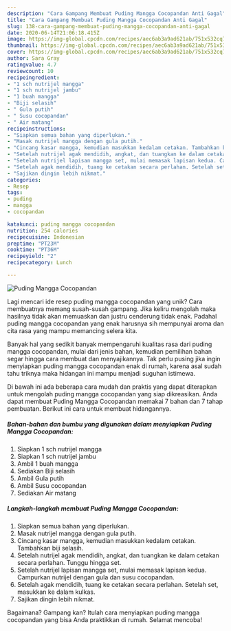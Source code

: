 ```yaml
---
description: "Cara Gampang Membuat Puding Mangga Cocopandan Anti Gagal"
title: "Cara Gampang Membuat Puding Mangga Cocopandan Anti Gagal"
slug: 138-cara-gampang-membuat-puding-mangga-cocopandan-anti-gagal
date: 2020-06-14T21:06:18.415Z
image: https://img-global.cpcdn.com/recipes/aec6ab3a9ad621ab/751x532cq70/puding-mangga-cocopandan-foto-resep-utama.jpg
thumbnail: https://img-global.cpcdn.com/recipes/aec6ab3a9ad621ab/751x532cq70/puding-mangga-cocopandan-foto-resep-utama.jpg
cover: https://img-global.cpcdn.com/recipes/aec6ab3a9ad621ab/751x532cq70/puding-mangga-cocopandan-foto-resep-utama.jpg
author: Sara Gray
ratingvalue: 4.7
reviewcount: 10
recipeingredient:
- "1 sch nutrijel mangga"
- "1 sch nutrijel jambu"
- "1 buah mangga"
- "Biji selasih"
- " Gula putih"
- " Susu cocopandan"
- " Air matang"
recipeinstructions:
- "Siapkan semua bahan yang diperlukan."
- "Masak nutrijel mangga dengan gula putih."
- "Cincang kasar mangga, kemudian masukkan kedalam cetakan. Tambahkan biji selasih."
- "Setelah nutrijel agak mendidih, angkat, dan tuangkan ke dalam cetakan secara perlahan. Tunggu hingga set."
- "Setelah nutrijel lapisan mangga set, mulai memasak lapisan kedua. Campurkan nutrijel dengan gula dan susu cocopandan."
- "Setelah agak mendidih, tuang ke cetakan secara perlahan. Setelah set, masukkan ke dalam kulkas."
- "Sajikan dingin lebih nikmat."
categories:
- Resep
tags:
- puding
- mangga
- cocopandan

katakunci: puding mangga cocopandan 
nutrition: 254 calories
recipecuisine: Indonesian
preptime: "PT23M"
cooktime: "PT36M"
recipeyield: "2"
recipecategory: Lunch

---
```



![Puding Mangga Cocopandan](https://img-global.cpcdn.com/recipes/aec6ab3a9ad621ab/751x532cq70/puding-mangga-cocopandan-foto-resep-utama.jpg)

Lagi mencari ide resep puding mangga cocopandan yang unik? Cara membuatnya memang susah-susah gampang. Jika keliru mengolah maka hasilnya tidak akan memuaskan dan justru cenderung tidak enak. Padahal puding mangga cocopandan yang enak harusnya sih mempunyai aroma dan cita rasa yang mampu memancing selera kita.



Banyak hal yang sedikit banyak mempengaruhi kualitas rasa dari puding mangga cocopandan, mulai dari jenis bahan, kemudian pemilihan bahan segar hingga cara membuat dan menyajikannya. Tak perlu pusing jika ingin menyiapkan puding mangga cocopandan enak di rumah, karena asal sudah tahu triknya maka hidangan ini mampu menjadi suguhan istimewa.


Di bawah ini ada beberapa cara mudah dan praktis yang dapat diterapkan untuk mengolah puding mangga cocopandan yang siap dikreasikan. Anda dapat membuat Puding Mangga Cocopandan memakai 7 bahan dan 7 tahap pembuatan. Berikut ini cara untuk membuat hidangannya.

<!--inarticleads1-->

##### Bahan-bahan dan bumbu yang digunakan dalam menyiapkan Puding Mangga Cocopandan:

1. Siapkan 1 sch nutrijel mangga
1. Siapkan 1 sch nutrijel jambu
1. Ambil 1 buah mangga
1. Sediakan Biji selasih
1. Ambil  Gula putih
1. Ambil  Susu cocopandan
1. Sediakan  Air matang




<!--inarticleads2-->

##### Langkah-langkah membuat Puding Mangga Cocopandan:

1. Siapkan semua bahan yang diperlukan.
1. Masak nutrijel mangga dengan gula putih.
1. Cincang kasar mangga, kemudian masukkan kedalam cetakan. Tambahkan biji selasih.
1. Setelah nutrijel agak mendidih, angkat, dan tuangkan ke dalam cetakan secara perlahan. Tunggu hingga set.
1. Setelah nutrijel lapisan mangga set, mulai memasak lapisan kedua. Campurkan nutrijel dengan gula dan susu cocopandan.
1. Setelah agak mendidih, tuang ke cetakan secara perlahan. Setelah set, masukkan ke dalam kulkas.
1. Sajikan dingin lebih nikmat.




Bagaimana? Gampang kan? Itulah cara menyiapkan puding mangga cocopandan yang bisa Anda praktikkan di rumah. Selamat mencoba!
